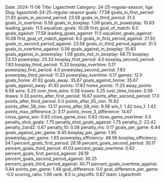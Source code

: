 Date: 2024-11-06
Title: Ligaschnitt
Category: 24-25-regular-season, liga
Slug: ligaschnitt-24-25-regular-season
goals: 77.58
goals_in_first_period: 21.92
goals_in_second_period: 23.58
goals_in_third_period: 31.5
goals_in_overtime: 0.58
goals_in_boxplay: 1.08
goals_in_powerplay: 10.83
leading_goals: 11.5
equalizer_goals: 10.08
first_goal_of_match: 6.0
goals_against: 77.58
leading_goals_against: 11.5
equalizer_goals_against: 10.08
first_goal_of_match_against: 6.0
goals_in_first_period_against: 21.92
goals_in_second_period_against: 23.58
goals_in_third_period_against: 31.5
goals_in_overtime_against: 0.58
goals_against_in_boxplay: 10.83
goals_against_in_powerplay: 1.08
goals_not_in_boxplay: 66.75
boxplay: 23.33
powerplay: 23.33
boxplay_first_period: 4.0
boxplay_second_period: 7.83
boxplay_third_period: 11.33
boxplay_overtime: 0.17
powerplay_first_period: 4.0
powerplay_second_period: 7.83
powerplay_third_period: 11.33
powerplay_overtime: 0.17
games: 12.0
goals_home: 41.92
goals_away: 35.67
goals_against_home: 35.67
goals_against_away: 41.92
points: 17.83
home_points: 11.25
away_points: 6.58
wins: 5.25
over_time_wins: 0.58
losses: 5.25
over_time_losses: 0.58
draws: 0.33
points_after_first_period: 16.67
points_after_second_period: 17.0
points_after_third_period: 0.0
points_after_55_min: 15.92
points_after_58_min: 13.17
points_after_59_min: 9.58
win_1: 1.42
loss_1: 1.42
points_max_difference_3: 3.17
points_more_3_difference: 14.67
close_game_win: 0.83
close_game_loss: 0.83
close_game_overtime: 0.5
penalty_shot_goals: 1.75
penalty_shot_goals_against: 1.75
penalty_2: 22.42
penalty_2and2: 0.67
penalty_10: 0.08
penalty_ms: 0.17
goals_per_game: 6.44
goals_against_per_game: 6.45
boxplay_per_game: 1.95
powerplay_per_game: 1.93
powerplay_efficiency: 48.96
boxplay_efficiency: 54.1
percent_goals_first_period: 28.18
percent_goals_second_period: 30.17
percent_goals_third_period: 41.03
percent_goals_overtime: 0.62
percent_goals_first_period_against: 28.19
percent_goals_second_period_against: 30.25
percent_goals_third_period_against: 40.71
percent_goals_overtime_against: 0.84
points_per_game: 1.48
goal_difference: 0.0
goal_difference_per_game: -0.0
scoring_ratio: 1.06
rank: 6.5
is_playoffs: 0.67
team: Ligaschnitt
